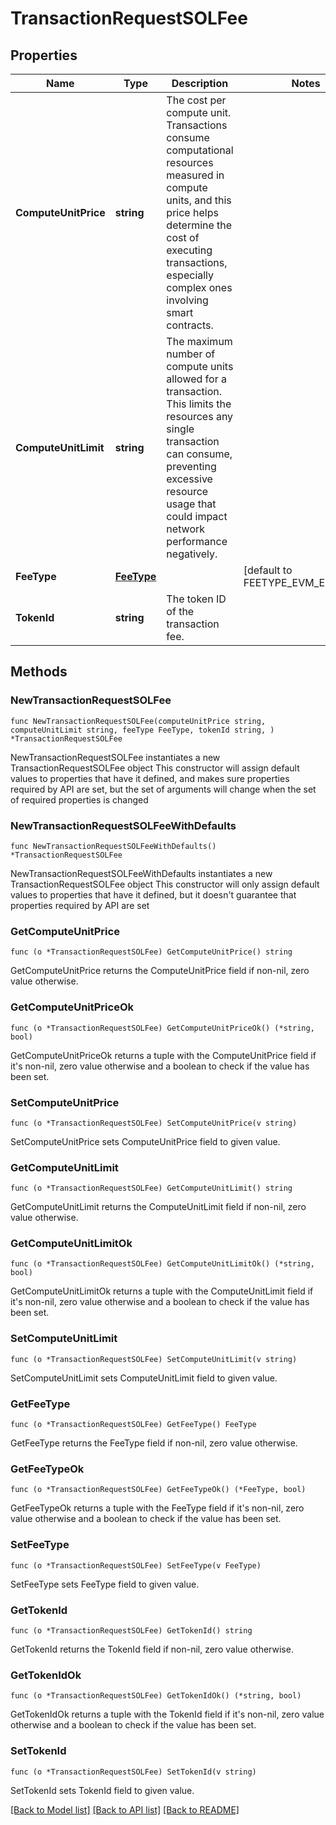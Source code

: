 # TransactionRequestSOLFee

## Properties

Name | Type | Description | Notes
------------ | ------------- | ------------- | -------------
**ComputeUnitPrice** | **string** | The cost per compute unit. Transactions consume computational resources measured in compute units, and this price helps determine the cost of executing transactions, especially complex ones involving smart contracts. | 
**ComputeUnitLimit** | **string** | The maximum number of compute units allowed for a transaction. This limits the resources any single transaction can consume, preventing excessive resource usage that could impact network performance negatively. | 
**FeeType** | [**FeeType**](FeeType.md) |  | [default to FEETYPE_EVM_EIP_1559]
**TokenId** | **string** | The token ID of the transaction fee. | 

## Methods

### NewTransactionRequestSOLFee

`func NewTransactionRequestSOLFee(computeUnitPrice string, computeUnitLimit string, feeType FeeType, tokenId string, ) *TransactionRequestSOLFee`

NewTransactionRequestSOLFee instantiates a new TransactionRequestSOLFee object
This constructor will assign default values to properties that have it defined,
and makes sure properties required by API are set, but the set of arguments
will change when the set of required properties is changed

### NewTransactionRequestSOLFeeWithDefaults

`func NewTransactionRequestSOLFeeWithDefaults() *TransactionRequestSOLFee`

NewTransactionRequestSOLFeeWithDefaults instantiates a new TransactionRequestSOLFee object
This constructor will only assign default values to properties that have it defined,
but it doesn't guarantee that properties required by API are set

### GetComputeUnitPrice

`func (o *TransactionRequestSOLFee) GetComputeUnitPrice() string`

GetComputeUnitPrice returns the ComputeUnitPrice field if non-nil, zero value otherwise.

### GetComputeUnitPriceOk

`func (o *TransactionRequestSOLFee) GetComputeUnitPriceOk() (*string, bool)`

GetComputeUnitPriceOk returns a tuple with the ComputeUnitPrice field if it's non-nil, zero value otherwise
and a boolean to check if the value has been set.

### SetComputeUnitPrice

`func (o *TransactionRequestSOLFee) SetComputeUnitPrice(v string)`

SetComputeUnitPrice sets ComputeUnitPrice field to given value.


### GetComputeUnitLimit

`func (o *TransactionRequestSOLFee) GetComputeUnitLimit() string`

GetComputeUnitLimit returns the ComputeUnitLimit field if non-nil, zero value otherwise.

### GetComputeUnitLimitOk

`func (o *TransactionRequestSOLFee) GetComputeUnitLimitOk() (*string, bool)`

GetComputeUnitLimitOk returns a tuple with the ComputeUnitLimit field if it's non-nil, zero value otherwise
and a boolean to check if the value has been set.

### SetComputeUnitLimit

`func (o *TransactionRequestSOLFee) SetComputeUnitLimit(v string)`

SetComputeUnitLimit sets ComputeUnitLimit field to given value.


### GetFeeType

`func (o *TransactionRequestSOLFee) GetFeeType() FeeType`

GetFeeType returns the FeeType field if non-nil, zero value otherwise.

### GetFeeTypeOk

`func (o *TransactionRequestSOLFee) GetFeeTypeOk() (*FeeType, bool)`

GetFeeTypeOk returns a tuple with the FeeType field if it's non-nil, zero value otherwise
and a boolean to check if the value has been set.

### SetFeeType

`func (o *TransactionRequestSOLFee) SetFeeType(v FeeType)`

SetFeeType sets FeeType field to given value.


### GetTokenId

`func (o *TransactionRequestSOLFee) GetTokenId() string`

GetTokenId returns the TokenId field if non-nil, zero value otherwise.

### GetTokenIdOk

`func (o *TransactionRequestSOLFee) GetTokenIdOk() (*string, bool)`

GetTokenIdOk returns a tuple with the TokenId field if it's non-nil, zero value otherwise
and a boolean to check if the value has been set.

### SetTokenId

`func (o *TransactionRequestSOLFee) SetTokenId(v string)`

SetTokenId sets TokenId field to given value.



[[Back to Model list]](../README.md#documentation-for-models) [[Back to API list]](../README.md#documentation-for-api-endpoints) [[Back to README]](../README.md)


